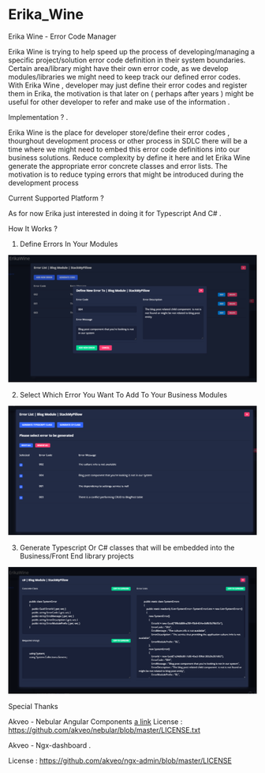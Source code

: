 # Erika_Wine
Erika Wine - Error Code Manager

Erika Wine is trying to help speed up the process of developing/managing a specific project/solution error code definition in their system boundaries.  Certain area/library might have their own error code,  as we develop modules/libraries we might need to keep track our defined error codes.  With Erika Wine , developer may just define their error codes and  register them in Erika, the motivation is that later on ( perhaps after years ) might be useful for other developer to refer and make use of the information  .  

Implementation ? . 

Erika Wine is the place for developer store/define their error codes , thourghout development process or other process in SDLC there will be a time where we might need to embed this error code definitions into our business solutions. Reduce complexity by define it here and let Erika Wine generate the appropriate error concrete classes and error lists. The motivation is to reduce typing errors that might be introduced during the development process

Current Supported Platform ? 

As for now Erika just interested in doing it for Typescript And C# . 

How It Works ? 

1. Define Errors In Your Modules 

![alt text](
https://github.com/wmadzha/Erika_Wine/blob/master/Assets/ErikaWine1.png?raw=true)


2. Select Which Error You Want To Add To Your Business Modules

![alt text](
https://github.com/wmadzha/Erika_Wine/blob/master/Assets/ErikaWine2.png?raw=true)

3. Generate Typescript Or C# classes that will be embedded into the Business/Front End library projects

![alt text](
https://github.com/wmadzha/Erika_Wine/blob/master/Assets/ErikaWine3.png?raw=true)


Special Thanks

Akveo - Nebular Angular Components
[a link](https://github.com/user/repo/blob/branch/other_file.md)
License : https://github.com/akveo/nebular/blob/master/LICENSE.txt

Akveo - Ngx-dashboard . 

License : https://github.com/akveo/ngx-admin/blob/master/LICENSE



